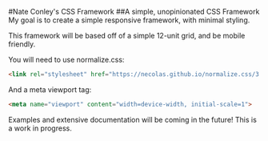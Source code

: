 #Nate Conley's CSS Framework
##A simple, unopinionated CSS Framework
My goal is to create a simple responsive framework, with minimal styling.

This framework will be based off of a simple 12-unit grid, and be mobile friendly.

You will need to use normalize.css:
```html
<link rel="stylesheet" href="https://necolas.github.io/normalize.css/3.0.3/normalize.css">
```

And a meta viewport tag:
```html
<meta name="viewport" content="width=device-width, initial-scale=1">
```

Examples and extensive documentation will be coming in the future! This is a work in progress.
